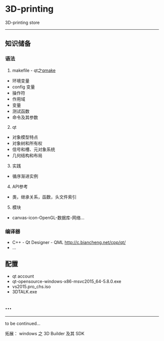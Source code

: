 # 3D-printing

3D-printing store

---

## 知识储备

### 语法

1. makefile - qt之[qmake](http://www.kuqin.com/qtdocument/qmake-manual-5.html)
- 环境变量
- config 变量
- 操作符
- 作用域
- 变量
- 测试函数
- 命令及其参数

2. qt
- 对象模型特点
- 对象树和所有权
- 信号和槽、元对象系统
- 几何结构和布局

3. 实践
- 循序渐进实例

4. API参考
- 类，继承关系，函数，头文件索引

5. 模块
- canvas-icon-OpenGL-数据库-网络...

### 编译器

- C++ - Qt Designer - QML http://c.biancheng.net/cpp/qt/
- ...

## 配置

- qt account
- qt-opensource-windows-x86-msvc2015_64-5.8.0.exe
- vs2015.pro_chs.iso
- 3DTALK.exe



## ...




---

to be continued...

拓展：
windows 之 3D Builder 及其 SDK
